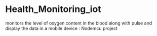 # Health_Monitoring_iot
monitors the level of oxygen content in the blood along with pulse and display the data in a mobile device : Nodemcu project
